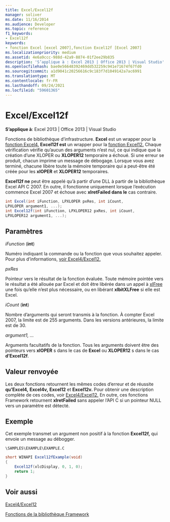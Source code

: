 ```yaml
---
title: Excel/Excel12f
manager: soliver
ms.date: 11/16/2014
ms.audience: Developer
ms.topic: reference
f1_keywords:
- Excel12f
keywords:
- fonction Excel [excel 2007],fonction Excel12f [Excel 2007]
ms.localizationpriority: medium
ms.assetid: 4e6a9ccc-988d-42a9-8874-01f2ee29b835
description: 'S’applique à : Excel 2013 | Office 2013 | Visual Studio'
ms.openlocfilehash: bae0e56648392469dd532259c941e71674f67fd0
ms.sourcegitcommit: a1d9041c20256616c9c183f7d1049142a7ac6991
ms.translationtype: MT
ms.contentlocale: fr-FR
ms.lasthandoff: 09/24/2021
ms.locfileid: "59601365"
---
```

# <a name="excelexcel12f"></a>Excel/Excel12f

 **S’applique à**: Excel 2013 | Office 2013 | Visual Studio 
  
Fonctions de bibliothèque d’infrastructure. **Excel** est un wrapper pour la [fonction Excel4.](excel4-excel12.md) **Excel12f est** un wrapper pour la [fonction Excel12.](excel4-excel12.md) Chaque vérification vérifie qu’aucun des arguments n’est nul, ce qui indique que la création d’une XLOPER ou **XLOPER12** temporaire a échoué.  Si une erreur se produit, chacun imprime un message de débogage. Lorsque vous avez terminé, chacune libère toute la mémoire temporaire qui a peut-être été créée pour les **xlOPER** et **XLOPER12** temporaires.
  
 **Excel12f ne** peut être appelé qu’à partir d’une DLL à partir de la bibliothèque Excel API C 2007. En outre, il fonctionne uniquement lorsque l’exécution commence Excel 2007 et échoue avec **xlretFailed dans le** cas contraire. 
  
```cs
int Excel(int iFunction, LPXLOPER pxRes, int iCount, 
LPXLOPER argument1, ...);
int Excel12f(int iFunction, LPXLOPER12 pxRes, int iCount, 
LPXLOPER12 argument1, ...);
```

## <a name="parameters"></a>Paramètres

 _iFunction_ (**int**)
  
Numéro indiquant la commande ou la fonction que vous souhaitez appeler. Pour plus d’informations, [voir Excel4/Excel12.](excel4-excel12.md)
  
 _pxRes_
  
Pointeur vers le résultat de la fonction évaluée. Toute mémoire pointée vers le résultat a été allouée par Excel et doit être libérée dans un appel à [xlFree](xlfree.md) une fois qu’elle n’est plus nécessaire, ou en libérant **xlbitXLFree** si elle est Excel. 
  
 _iCount_ (**int**)
  
Nombre d’arguments qui seront transmis à la fonction. À compter Excel 2007, la limite est de 255 arguments. Dans les versions antérieures, la limite est de 30.
  
 _argument1, ..._
  
Arguments facultatifs de la fonction. Tous les arguments doivent être des pointeurs vers **xlOPER** s dans le cas de **Excel** ou **XLOPER12** s dans le cas **d’Excel12f**.
  
## <a name="return-value"></a>Valeur renvoyée

Les deux fonctions retournent les mêmes codes d’erreur et de réussite **qu’Excel4,** **Excel4v,** **Excel12** et **Excel12v.** Pour obtenir une description complète de ces codes, voir [Excel4/Excel12.](excel4-excel12.md) En outre, ces fonctions Framework retournent **xlretFailed** sans appeler l’API C si un pointeur NULL vers un paramètre est détecté. 
  
## <a name="example"></a>Exemple

Cet exemple transmet un argument non positif à la fonction **Excel12f,** qui envoie un message au débogger. 
  
 `\SAMPLES\EXAMPLE\EXAMPLE.C`
  
```cs
short WINAPI Excel12fExample(void)
{
    Excel12f(xlcDisplay, 0, 1, 0);
    return 1;
}
```

## <a name="see-also"></a>Voir aussi



[Excel4/Excel12](excel4-excel12.md)


[Fonctions de la bibliothèque Framework](functions-in-the-framework-library.md)

